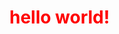 <!DOCTYPE html>
<html>
<head>
  <title>ekfjfkffk</title>
</head>
<body>
  <h1 style ="color:red;">hello world!</h1>
</body>
</html>
